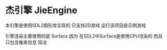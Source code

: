 # 杰引擎 JieEngine

本引擎是使用SDL2图形库实现的 只支持2D游戏 运行该项目是示例游戏

引擎渲染主要使用的是 Surface 因为 在SDL2中Surface是使用CPU渲染的 而且只包含像素信息 简洁

